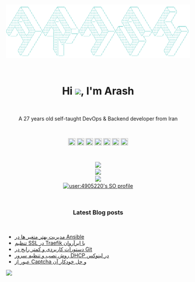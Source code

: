![readme-ascii](logo.png)

<br/>

<h1 align="center">Hi <img src="https://media.giphy.com/media/hvRJCLFzcasrR4ia7z/giphy.gif" width="32">, I'm Arash</h1>

<br/>

<p align="center">
A 27 years old self-taught DevOps & Backend developer from Iran
</p>

<br/>

<p align="center">
<a href=https://codepen.io/hatamiarash7 target="blank"><img align="center" src="https://img.icons8.com/external-tal-revivo-fresh-tal-revivo/28/000000/external-codepen-an-online-community-for-testing-and-showcasing-code-snippets-logo-fresh-tal-revivo.png" height="20" width="20" /></a>
<a href=https://dev.to/hatamiarash7 target="blank"><img align="center" src=https://cdn.jsdelivr.net/npm/simple-icons@3.0.1/icons/dev-dot-to.svg height="20" width="20" /></a>
<a href=https://twitter.com/hatamiarash7 target="blank"><img align="center" src="https://img.icons8.com/color/48/000000/twitter--v1.png" height="20" width="20" /></a>
<a href=https://linkedin.com/in/hatamiarash7 target="blank"><img align="center" src="https://img.icons8.com/fluency/48/000000/linkedin.png" height="20" width="20" /></a>
<a href=https://fb.com/hatamiarash7 target="blank"><img align="center" src="https://img.icons8.com/color/48/000000/facebook-new.png" height="20" width="20" /></a>
<a href=https://instagram.com/hatamiarash7 target="blank"><img align="center" src="https://img.icons8.com/color-glass/48/000000/instagram-new.png" height="20" width="20" /></a>
<a href=https://t.me/hatamiarash7 target="blank"><img align="center" src="https://img.icons8.com/color/48/000000/telegram-app--v1.png" height="20" width="20" /></a>
</p>

<br/>

<p align="center">
  <img src=https://github-readme-stats.vercel.app/api?username=hatamiarash7&hide_border=true&bg_color=191b1f&title_color=36beb6&text_color=fff&line_height=20&hide=["stars"] />
  <br/>
  <img src=https://github-readme-streak-stats.herokuapp.com?user=hatamiarash7&theme=bear&hide_border=true&date_format=j%20M%5B%20Y%5D&background=191B1F&fire=36BEB6&ring=36BEB6&stroke=FFFFFF88&sideNums=36BEB6&currStreakNum=FFFFFF&currStreakLabel=FFFFFF&sideLabels=FFFFFF&dates=FFFFFF76 />
  <br/>
  <img src=https://github-readme-stats.vercel.app/api/top-langs/?username=hatamiarash7&layout=compact&hide_border=true&bg_color=191b1f&title_color=36beb6&text_color=fff&hide=html,css&langs_count=4 />
  <br/>
  <a href="https://stackoverflow.com/users/4905220/arash-hatami?tab=profile">
    <img src="https://stackoverflow-readme-profile.johannchopin.fr/profile-small/4905220?theme=dark" alt="user:4905220's SO profile">
  </a>
</p>

<br/>

<h3 align="center">Latest Blog posts</h3>
<br/>

<!-- BLOG-POST-LIST:START -->
- [مدیریت بهتر متغیر ها در Ansible](https://arash-hatami.ir/ansible-check-variables/)
- [تنظیم SSL در Traefik با ابرآروان](https://arash-hatami.ir/arvancloud-ssl-with-traefik/)
- [دستورات کاربردی و کمتر رایج در Git](https://arash-hatami.ir/rare-git-commands/)
- [روش نصب و تنظیم سرور DHCP در لینوکس](https://arash-hatami.ir/configure-dhcp-server/)
- [عبور از Captcha و حل خودکار آن](https://arash-hatami.ir/bypass-captcha/)
<!-- BLOG-POST-LIST:END -->

![](https://hit.yhype.me/github/profile?user_id=16325641)
